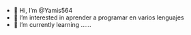 - 👋 Hi, I’m @Yamis564
- 👀 I’m interested in aprender a programar en varios lenguajes 
- 🌱 I’m currently learning ......

<!---
Yamis564/Yamis564 is a ✨ special ✨ repository because its `README.md` (this file) appears on your GitHub profile.
You can click the Preview link to take a look at your changes.
--->
